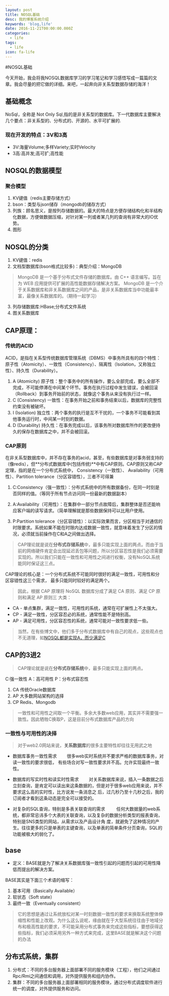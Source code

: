 ```yaml
---
layout: post
title: NOSQL基础
desc: 我的博客系统介绍
keywords: 'blog,life'
date: 2016-11-21T00:00:00.000Z
categories:
  - life
tags:
  - life
icon: fa-life
---
```


#NOSQL基础

今天开始，我会将我NOSQL数据库学习的学习笔记和学习感悟写成一篇篇的文章。我会尽量的把它做的详细。来吧，一起奔向非关系型数据存储的海洋！

## 基础概念

NoSql，全称是 Not Only Sql,指的是非关系型的数据库。下一代数据库主要解决几个要点：非关系型的、分布式的、开源的、水平可扩展的.

### 现在开发的特点：3V和3高

* 3V:海量Volume;多样Variety;实时Velocity
* 3高:高并发;高可扩;高性能

## NOSQL的数据模型

### 聚合模型

1. KV键值（redis主要存储方式）
2. bson：类型与json储存（mongodb的储存方式）
3. 列族：顾名思义，是按列存储数据的。最大的特点是方便存储结构化和半结构化数据，方便做数据压缩，对针对某一列或者某几列的查询有非常大的IO优势。
4. 图形

## NOSQL的分类
1. KV键值：redis
2. 文档型数据库(bson格式比较多)：典型介绍：MongoDB
>MongoDB 是一个基于分布式文件存储的数据库。由 C++ 语言编写。旨在为 WEB 应用提供可扩展的高性能数据存储解决方案。
MongoDB 是一个介于关系数据库和非关系数据库之间的产品，是非关系数据库当中功能最丰富，最像关系数据库的。（期待一起学习）
3. 列存储数据库:HBase;分布式文件系统
4. 图关系数据库

## CAP原理：

### 传统的ACID
ACID，是指在关系型传统数据库管理系统（DBMS）中事务所具有的四个特性：原子性（Atomicity）、一致性（Consistency）、隔离性（Isolation，又称独立性）、持久性（Durability）。

1. A (Atomicity) 原子性：整个事务中的所有操作，要么全部完成，要么全部不完成，不可能停滞在中间某个环节。事务在执行过程中发生错误，会被回滚（Rollback）到事务开始前的状态，就像这个事务从来没有执行过一样。
2. C (Consistency) 一致性：在事务开始之前和事务结束以后，数据库的完整性约束没有被破坏。
3. I (Isolation) 独立性：两个事务的执行是互不干扰的，一个事务不可能看到其他事务运行时，中间某一时刻的数据。
4. D (Durability) 持久性：在事务完成以后，该事务所对数据库所作的更改便持久的保存在数据库之中，并不会被回滚。

### CAP原则

在非关系型数据库中，并不存在事务的acid，甚至，有些数据库是对事务弱支持的（像redis），但**分布式数据库中(包括传统)**中有CAP原则。CAP原则又称CAP定理，指的是在一个分布式系统中， Consistency（一致性）、 Availability（可用性）、Partition tolerance（分区容错性），三者不可得兼

1. C:Consistency（强一致性）：分布式系统中的所有数据备份，在同一时刻是否同样的值。（等同于所有节点访问同一份最新的数据副本）

2. A:Availability（可用性）：在集群中一部分节点故障后，集群整体是否还能响应客户端的读写请求。（简单理解就是那些数据保持可以比用户使用。

3. P:Partition tolerance（分区容错性）：以实际效果而言，分区相当于对通信的时限要求。系统如果不能在时限内达成数据一致性，就意味着发生了分区的情况，必须就当前操作在C和A之间做出选择。
>CAP理论就是说在**分布式存储系统**中，最多只能实现上面的两点。而由于当前的网络硬件肯定会出现延迟丢包等问题，所以分区容忍性是我们必须需要实现的。所以我们只能在一致性和可用性之间进行权衡，没有NoSQL系统能同时保证这三点。

CAP理论的核心是：一个分布式系统不可能同时很好的满足一致性，可用性和分区容错性这三个需求，
最多只能同时较好的满足两个。
>因此，根据 CAP 原理将 NoSQL 数据库分成了满足 CA 原则、满足 CP 原则和满足 AP 原则三 大类：

* CA - 单点集群，满足一致性，可用性的系统，通常在可扩展性上不太强大。
* CP - 满足一致性，分区容忍必的系统，通常性能不是特别高。
* AP - 满足可用性，分区容忍性的系统，通常可能对一致性要求低一些。

>当然，在有些博文中，他们多于分布式数据库中有自己的观点，这些观点也不无道理，如[NOSQL都是实现A，而少满足C](http://blog.sina.com.cn/s/blog_7ca579910101irjw.html)

## CAP的3进2
>CAP理论就是说在**分布式存储系统**中，最多只能实现上面的两点。


C:强一致性 A：高可用性 P：分布式容忍性

1. CA 传统Oracle数据库
2. AP 大多数网站架构的选择
3. CP Redis、Mongodb


>一致性和可用性之间取一个平衡。多余大多数web应用，其实并不需要强一致性。因此牺牲C换取P，这是目前分布式数据库产品的方向

### 一致性与可用性的决择

>对于web2.0网站来说，**关系数据库**的很多主要特性却往往无用武之地

* 数据库事务一致性需求
　　很多web实时系统并不要求严格的数据库事务，对读一致性的要求很低， 有些场合对写一致性要求并不高。允许实现最终一致性。

* 数据库的写实时性和读实时性需求
　　对关系数据库来说，插入一条数据之后立刻查询，是肯定可以读出来这条数据的，但是对于很多web应用来说，并不要求这么高的实时性，比方说发一条消息之 后，过几秒乃至十几秒之后，我的订阅者才看到这条动态是完全可以接受的。

* 对复杂的SQL查询，特别是多表关联查询的需求 
　　任何大数据量的web系统，都非常忌讳多个大表的关联查询，以及复杂的数据分析类型的报表查询，特别是SNS类型的网站，从需求以及产品设计角 度，就避免了这种情况的产生。往往更多的只是单表的主键查询，以及单表的简单条件分页查询，SQL的功能被极大的弱化了。

## base
* 定义：BASE就是为了解决关系数据库强一致性引起的问题而引起的可用性降低而提出的解决方案。


BASE其实是下面三个术语的缩写：

1. 基本可用（Basically Available）
2. 软状态（Soft state）
3. 最终一致（Eventually consistent）

>它的思想是通过让系统放松对某一时刻数据一致性的要求来换取系统整体伸缩性和性能上改观。为什么这么说呢，缘由就在于大型系统往往由于地域分布和极高性能的要求，不可能采用分布式事务来完成这些指标，要想获得这些指标，我们必须采用另外一种方式来完成，这里BASE就是解决这个问题的办法

## 分布式系统，集群


1. 分布式：不同的多台服务器上面部署不同的服务模块（工程），他们之间通过Rpc/Rmi之间通信和调用，对外提供服务和组内协作。
2. 集群：不同的多台服务器上面部署相同的服务模块，通过分布式调度软件进行统一的调度，对外提供服务和访问。


  <!-- 多说评论框 start -->
  <div class="ds-thread" data-thread-key="201611211" data-title="NOSQL-base" data-url=""></div>
<!-- 多说评论框 end -->
<!-- 多说公共JS代码 start (一个网页只需插入一次) -->
<script type="text/javascript">
var duoshuoQuery = {short_name:"yzhhome"};
  (function() {
    var ds = document.createElement('script');
    ds.type = 'text/javascript';ds.async = true;
    ds.src = (document.location.protocol == 'https:' ? 'https:' : 'http:') + '//static.duoshuo.com/embed.js';
    ds.charset = 'UTF-8';
    (document.getElementsByTagName('head')[0] 
     || document.getElementsByTagName('body')[0]).appendChild(ds);
  })();
  </script>
<!-- 多说公共JS代码 end -->




